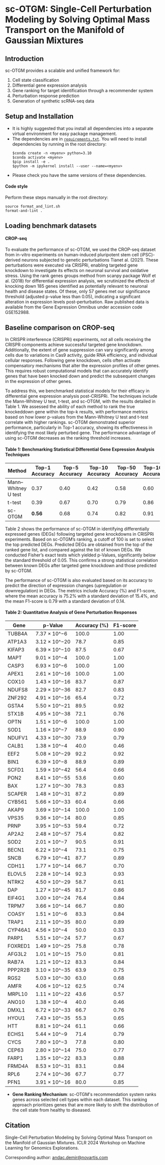 # sc-OTGM: Single-Cell Perturbation Modeling by Solving Optimal Mass Transport on the Manifold of Gaussian Mixtures

## Introduction  
sc-OTGM provides a scalable and unified framework for:
1. Cell state classification
2. Differential gene expression analysis
3. Gene ranking for target identification through a recommender system
4. Perturbation response prediction
5. Generation of synthetic scRNA-seq data 


## Setup and Installation
* It is highly suggested that you install all dependencies into a separate virtual environment for easy package management.
* The dependencies are in [`requirements.txt`](requirements.txt). You will need to install dependencies by running in the root directory:
    ```shell
    $conda create -n <myenv> python=3.10
    $conda activate <myenv>  
    $pip install -e .
    $python -m ipykernel install --user --name=<myenv>
    ```
* Please check you have the same versions of these dependencies.


#### Code style
Perform these steps manually in the root directory:

```shell
source format_and_lint.sh
format-and-lint .
```

## Loading benchmark datasets
#### CROP-seq
To evaluate the performance of sc-OTGM, we used the CROP-seq dataset from in-vitro experiments on human-induced 
pluripotent stem cell (iPSC)-derived neurons subjected to genetic perturbations Tianet al. (2021). 
These perturbations were executed via CRISPRi, enabling targeted gene knockdown to investigate its effects on neuronal 
survival and oxidative stress. Using the rank genes groups method from scanpy package Wolf et al. (2018) 
for differential expression analysis, we scrutinized the effects of knocking down 185 genes identified as potentially 
relevant to neuronal health and disease states. Of these, only 57 genes met our significance threshold 
(adjusted p-value less than 0.05), indicating a significant alteration in expression levels post-perturbation. 
Raw published data is available from the Gene Expression Omnibus under accession code GSE152988. 


## Baseline comparison on CROP-seq 
In CRISPR interference (CRISPRi) experiments, not all cells receiving the CRISPR components achieve successful targeted
gene knockdown. Additionally, the extent of gene suppression can vary significantly among cells due to variations 
in Cas9 activity, guide RNA efficiency, and individual cellular responses. Following gene knockdown, cells often 
activate compensatory mechanisms that alter the expression profiles of other genes. This requires robust computational 
models that can accurately identify genes that have been knocked down and predict the subsequent changes in the expression of other genes.

To address this, we benchmarked statistical models for their efficacy in differential gene expression analysis 
post-CRISPRi. The techniques include the Mann-Whitney U test, t-test, and sc-OTGM, with the results detailed in Table 1. 
We assessed the ability of each method to rank the true knockeddown gene within the top-k results, with performance 
metrics based on how lower p-values from the Mann-Whitney U test and t-test correlate with higher rankings. 
sc-OTGM demonstrated superior performance, particularly in Top-1 accuracy, showing its effectiveness in identifying 
the most likely perturbed gene. The performance advantage of using sc-OTGM decreases as the ranking threshold increases.

#### Table 1: Benchmarking Statistical Differential Gene Expression Analysis Techniques
| Method             | Top-1 Accuracy | Top-5 Accuracy | Top-10 Accuracy | Top-50 Accuracy | Top-100 Accuracy |
|--------------------|----------------|----------------|-----------------|-----------------|------------------|
| Mann–Whitney U test| 0.37           | 0.40           | 0.42            | 0.58            | 0.60             |
| t-test             | 0.39           | 0.67           | 0.70            | 0.79            | 0.86             |
| sc-OTGM            | **0.56**       | 0.68           | 0.74            | 0.82            | 0.91             |

Table 2 shows the performance of sc-OTGM in identifying differentially expressed genes (DEGs) following targeted gene 
knockdowns in CRISPRi experiments. Based on sc-OTGM’s ranking, a cutoff of 100 is set to select the top predicted DEGs.
Predicted DEGs are obtained from the top of the ranked gene list, and compared against the list of known DEGs. 
We conducted Fisher’s exact tests which yielded p-Values, significantly below the standard threshold of 0.05. 
This confirms a strong statistical correlation between known DEGs after targeted gene knockdown and those predicted by 
sc-OTGM.  

The performance of sc-OTGM is also evaluated based on its accuracy to predict the direction of expression changes 
(upregulation or downregulation) in DEGs. The metrics include Accuracy (%) and F1-score, where the mean accuracy is 
75.2% with a standard deviation of 15.4%, and the mean F1-score is 0.79 with a standard deviation of 0.14. 

#### Table 2: Quantitative Analysis of Gene Perturbation Responses
| Gene    | p-Value        | Accuracy (%) | F1-score |
|---------|----------------|--------------|----------|
| TUBB4A  | 7.37 × 10^−6   | 100.0        | 1.00     |
| ATP1A3  | 3.12 × 10^−20  | 78.7         | 0.85     |
| KIFAP3  | 6.39 × 10^−10  | 87.5         | 0.67     |
| MAPT    | 9.01 × 10^−4   | 100.0        | 1.00     |
| CASP3   | 6.93 × 10^−6   | 100.0        | 1.00     |
| APEX1   | 2.61 × 10^−16  | 100.0        | 1.00     |
| COX10   | 1.43 × 10^−16  | 83.7         | 0.87     |
| NDUFS8  | 2.29 × 10^−36  | 82.7         | 0.83     |
| ZNF292  | 4.91 × 10^−16  | 65.4         | 0.72     |
| GSTA4   | 5.50 × 10^−21  | 89.5         | 0.92     |
| STX1B   | 4.95 × 10^−38  | 72.1         | 0.76     |
| OPTN    | 1.51 × 10^−6   | 100.0        | 1.00     |
| SOD1    | 1.16 × 10^−7   | 88.9         | 0.90     |
| NDUFV1  | 4.33 × 10^−30  | 73.9         | 0.79     |
| CALB1   | 1.38 × 10^−4   | 40.0         | 0.46     |
| EEF2    | 5.08 × 10^−29  | 92.2         | 0.92     |
| BIN1    | 6.39 × 10^−8   | 88.9         | 0.89     |
| SCFD1   | 1.59 × 10^−42  | 56.4         | 0.66     |
| PON2    | 8.41 × 10^−55  | 53.6         | 0.60     |
| BAX     | 1.27 × 10^−30  | 78.3         | 0.83     |
| SCAPER  | 1.48 × 10^−31  | 87.2         | 0.89     |
| CYB561  | 5.66 × 10^−33  | 60.4         | 0.66     |
| AKAP9   | 3.69 × 10^−14  | 100.0        | 1.00     |
| VPS35   | 9.36 × 10^−14  | 80.0         | 0.85     |
| PRNP    | 3.95 × 10^−53  | 59.4         | 0.72     |
| AP2A2   | 2.48 × 10^−57  | 75.4         | 0.82     |
| SOD2    | 2.01 × 10^−7   | 90.5         | 0.91     |
| BECN1   | 6.22 × 10^−4   | 73.1         | 0.75     |
| SNCB    | 6.79 × 10^−41  | 87.7         | 0.89     |
| CDH11   | 1.77 × 10^−14  | 66.7         | 0.70     |
| ELOVL5  | 2.28 × 10^−14  | 92.3         | 0.93     |
| NTRK2   | 4.50 × 10^−29  | 58.7         | 0.61     |
| DAP     | 1.27 × 10^−45  | 81.7         | 0.86     |
| EIF4G1  | 3.00 × 10^−24  | 76.4         | 0.84     |
| TRPM7   | 3.66 × 10^−14  | 66.7         | 0.80     |
| COASY   | 1.51 × 10^−6   | 83.3         | 0.84     |
| TRAP1   | 2.11 × 10^−35  | 80.0         | 0.89     |
| CYP46A1 | 4.56 × 10^−4   | 50.0         | 0.33     |
| PARP1   | 5.51 × 10^−24  | 57.7         | 0.67     |
| FOXRED1 | 1.49 × 10^−25  | 75.8         | 0.78     |
| AFG3L2  | 1.01 × 10^−15  | 75.0         | 0.81     |
| RAB7A   | 1.21 × 10^−12  | 83.3         | 0.84     |
| PPP2R2B | 3.10 × 10^−35  | 63.9         | 0.75     |
| RGS2    | 5.03 × 10^−30  | 63.0         | 0.68     |
| AMFR    | 4.06 × 10^−12  | 62.5         | 0.74     |
| MRPL10  | 1.11 × 10^−22  | 43.6         | 0.57     |
| ANO10   | 1.38 × 10^−4   | 40.0         | 0.46     |
| DMXL1   | 6.72 × 10^−33  | 66.7         | 0.76     |
| HYOU1   | 7.43 × 10^−35  | 55.3         | 0.65     |
| HTT     | 8.81 × 10^−24  | 61.1         | 0.66     |
| ECHS1   | 5.44 × 10^−9   | 71.4         | 0.79     |
| CYCS    | 7.80 × 10^−3   | 77.8         | 0.80     |
| CEP63   | 2.80 × 10^−14  | 75.0         | 0.77     |
| FARP1   | 1.35 × 10^−22  | 83.3         | 0.88     |
| FRMD4A  | 8.53 × 10^−31  | 83.1         | 0.84     |
| RPL6    | 2.74 × 10^−36  | 67.7         | 0.77     |
| PFN1    | 3.91 × 10^−16  | 80.0         | 0.85     |

- **Gene Ranking Mechanism**: sc-OTGM's recommendation system ranks genes across selected cell types within 
each dataset. This ranking approach prioritizes genes that are more likely to shift the distribution of the cell state
from healthy to diseased.

## Citation
Single-Cell Perturbation Modeling by Solving Optimal Mass Transport on the Manifold of 
Gaussian Mixtures. ICLR 2024 Workshop on Machine Learning for Genomics Explorations.

Corresponding author: andac.demir@novartis.com